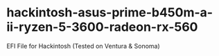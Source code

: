 # hackintosh-asus-prime-b450m-a-ii-ryzen-5-3600-radeon-rx-560
EFI File for Hackintosh (Tested on Ventura &amp; Sonoma)
